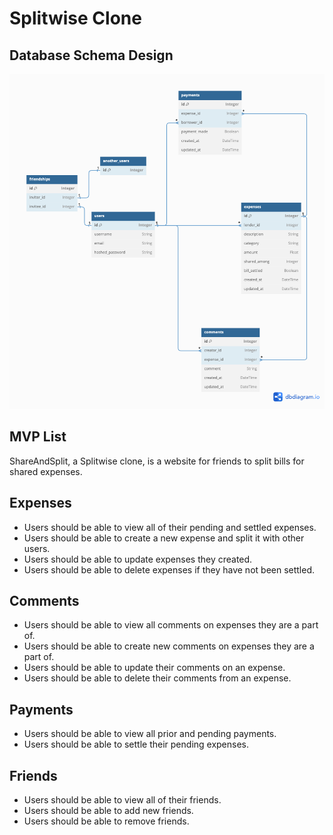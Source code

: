 # Splitwise Clone

<!-- # `<name of application here>` -->

## Database Schema Design

![db-schema]

[db-schema]:./images/share_and_split.png

## MVP List

ShareAndSplit, a Splitwise clone, is a website for friends to split bills for shared expenses.

## Expenses

* Users should be able to view all of their pending and settled expenses.
* Users should be able to create a new expense and split it with other users.
* Users should be able to update expenses they created.
* Users should be able to delete expenses if they have not been settled.

## Comments

* Users should be able to view all comments on expenses they are a part of.
* Users should be able to create new comments on expenses they are a part of.
* Users should be able to update their comments on an expense.
* Users should be able to delete their comments from an expense.

## Payments

* Users should be able to view all prior and pending payments.
* Users should be able to settle their pending expenses.

## Friends

* Users should be able to view all of their friends.
* Users should be able to add new friends.
* Users should be able to remove friends.
